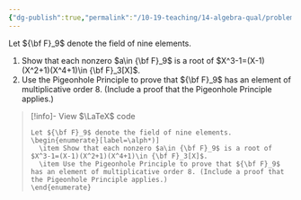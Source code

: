 ```yaml
---
{"dg-publish":true,"permalink":"/10-19-teaching/14-algebra-qual/problem-from-past-exams/ring-theory/the-field-with-nine-elements/","tags":["ring_theory"],"updated":"2025-03-17T08:30:57-07:00"}
---
```


Let ${\bf F}_9$ denote the field of nine elements.
1. Show that each nonzero $a\in {\bf F}_9$ is a root of $X^3-1=(X-1)(X^2+1)(X^4+1)\in {\bf F}_3[X]$.
2. Use the Pigeonhole Principle to prove that ${\bf F}_9$ has an element of multiplicative order 8. (Include a proof that the Pigeonhole Principle applies.)

> [!info]- View $\LaTeX$ code
> ```
> Let ${\bf F}_9$ denote the field of nine elements.
> \begin{enumerate}[label=\alph*)]
> 	\item Show that each nonzero $a\in {\bf F}_9$ is a root of $X^3-1=(X-1)(X^2+1)(X^4+1)\in {\bf F}_3[X]$.
> 	\item Use the Pigeonhole Principle to prove that ${\bf F}_9$ has an element of multiplicative order 8. (Include a proof that the Pigeonhole Principle applies.)
> \end{enumerate}
> ```
